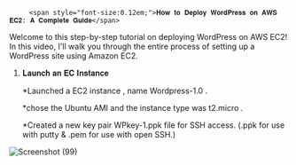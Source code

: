          <span style="font-size:0.12em;">𝐇𝐨𝐰 𝐭𝐨 𝐃𝐞𝐩𝐥𝐨𝐲 𝐖𝐨𝐫𝐝𝐏𝐫𝐞𝐬𝐬 𝐨𝐧 𝐀𝐖𝐒 𝐄𝐂𝟐: 𝐀 𝐂𝐨𝐦𝐩𝐥𝐞𝐭𝐞 𝐆𝐮𝐢𝐝𝐞</span>



Welcome to this step-by-step tutorial on deploying WordPress on AWS EC2! In this video, I'll walk you through the entire process of setting up a WordPress site using Amazon EC2.

1) 𝐋𝐚𝐮𝐧𝐜𝐡 𝐚𝐧 𝐄𝐂 𝐈𝐧𝐬𝐭𝐚𝐧𝐜𝐞
   
   *Launched a EC2 instance , name Wordpress-1.0 .
   
   *chose the Ubuntu AMI and the instance type was t2.micro .
   
   *Created a new key pair WPkey-1.ppk file for SSH access. 
     (.ppk for use with putty & .pem for use with open SSH.)


   
 ![Screenshot (99)](https://github.com/user-attachments/assets/dacae25b-5992-4b01-805b-b0f7e8a207a0)


